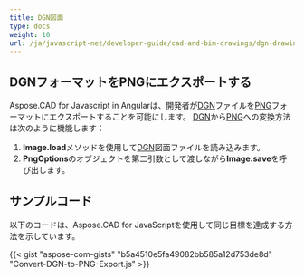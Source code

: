 ```yaml
---
title: DGN図面
type: docs
weight: 10
url: /ja/javascript-net/developer-guide/cad-and-bim-drawings/dgn-drawing/
---
```


## **DGNフォーマットをPNGにエクスポートする**

Aspose.CAD for Javascript in Angularは、開発者が[DGN](https://docs.fileformat.com/cad/dgn/)ファイルを[PNG](https://docs.fileformat.com/image/png/)フォーマットにエクスポートすることを可能にします。
[DGN](https://docs.fileformat.com/cad/dgn/)から[PNG](https://docs.fileformat.com/image/png/)への変換方法は次のように機能します：

1. **Image.load**メソッドを使用して[DGN](https://docs.fileformat.com/cad/dgn/)図面ファイルを読み込みます。
1. **PngOptions**のオブジェクトを第二引数として渡しながら**Image.save**を呼び出します。

## サンプルコード

以下のコードは、Aspose.CAD for JavaScriptを使用して同じ目標を達成する方法を示しています。

{{< gist "aspose-com-gists" "b5a4510e5fa49082bb585a12d753de8d" "Convert-DGN-to-PNG-Export.js" >}}
